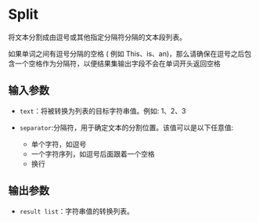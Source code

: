 # Split

将文本分割成由逗号或其他指定分隔符分隔的文本段列表。

如果单词之间有逗号分隔的空格 ( 例如 This、is、an)，那么请确保在逗号之后包含一个空格作为分隔符，以便结果集输出字段不会在单词开头返回空格

## 输入参数

- `text`：将被转换为列表的目标字符串值。例如: 1、2、3
- `separator`:分隔符，用于确定文本的分割位置。该值可以是以下任意值:

  - 单个字符，如逗号
  - 一个字符序列，如逗号后面跟着一个空格
  - 换行

## 输出参数

- `result list`：字符串值的转换列表。
